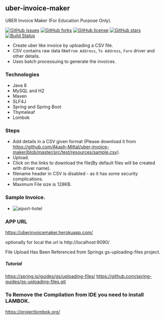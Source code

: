 ## uber-invoice-maker
UBER Invoice Maker (For Education Purpose Only).

[![GitHub issues](https://img.shields.io/github/issues/Akash-Mittal/uber-invoice-maker.svg)](https://github.com/Akash-Mittal/uber-invoice-maker/issues)
[![GitHub forks](https://img.shields.io/github/forks/Akash-Mittal/uber-invoice-maker.svg)](https://github.com/Akash-Mittal/uber-invoice-maker/network)
[![GitHub license](https://img.shields.io/github/license/Akash-Mittal/uber-invoice-maker.svg)](https://github.com/Akash-Mittal/uber-invoice-maker/blob/master/LICENSE)
[![GitHub stars](https://img.shields.io/github/stars/Akash-Mittal/uber-invoice-maker.svg)](https://github.com/Akash-Mittal/uber-invoice-maker/stargazers)
[![Build Status](https://travis-ci.org/Akash-Mittal/uber-invoice-maker.svg?branch=master)](https://travis-ci.org/Akash-Mittal/uber-invoice-maker)




* Create uber like invoice by uploading a CSV file.
* CSV contains raw data like`From Address`, ` To Address `, `Fare` driver and other details.
* Uses batch processuing to generate the invoices.

### Technologies

* Java 8
* MySQL and H2  
* Maven
* SLF4J
* Spring and Spring Boot
* Thymeleaf
* Lombok

### Steps

* Add details in a CSV given format (Please download it from 
https://github.com/Akash-Mittal/uber-invoice-maker/blob/master/src/test/resources/sample.csv).
* Upload.
* Click on the links to download the file(By default files will be created with driver name).
* filename header in CSV is disabled - as it has some security complications.
* Maximum File size is 128KB.

### Sample Invoice.

* ![aiport-hotel](https://user-images.githubusercontent.com/2044872/43359019-0f37c036-92b9-11e8-828b-e29882e09551.png)

### APP URL

https://uberinvoicemaker.herokuapp.com/

optionally for local the url is http://localhost:9090/


File Upload Has Been Referenced from Springs gs-uploading-files project.

##### Tutorial 

 https://spring.io/guides/gs/uploading-files/
 https://github.com/spring-guides/gs-uploading-files.git
 
 
### To Remove the Compilation from IDE you need to install LAMBOK.

  https://projectlombok.org/
